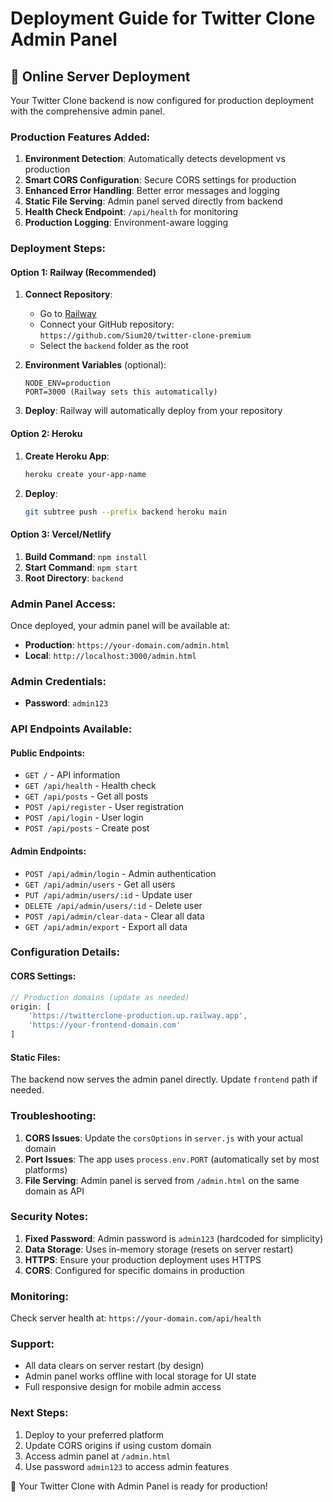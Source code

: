 # Deployment Guide for Twitter Clone Admin Panel

## 🚀 Online Server Deployment

Your Twitter Clone backend is now configured for production deployment with the comprehensive admin panel.

### Production Features Added:

1. **Environment Detection**: Automatically detects development vs production
2. **Smart CORS Configuration**: Secure CORS settings for production
3. **Enhanced Error Handling**: Better error messages and logging
4. **Static File Serving**: Admin panel served directly from backend
5. **Health Check Endpoint**: `/api/health` for monitoring
6. **Production Logging**: Environment-aware logging

### Deployment Steps:

#### Option 1: Railway (Recommended)
1. **Connect Repository**: 
   - Go to [Railway](https://railway.app)
   - Connect your GitHub repository: `https://github.com/Sium20/twitter-clone-premium`
   - Select the `backend` folder as the root

2. **Environment Variables** (optional):
   ```
   NODE_ENV=production
   PORT=3000 (Railway sets this automatically)
   ```

3. **Deploy**: Railway will automatically deploy from your repository

#### Option 2: Heroku
1. **Create Heroku App**:
   ```bash
   heroku create your-app-name
   ```

2. **Deploy**:
   ```bash
   git subtree push --prefix backend heroku main
   ```

#### Option 3: Vercel/Netlify
1. **Build Command**: `npm install`
2. **Start Command**: `npm start`
3. **Root Directory**: `backend`

### Admin Panel Access:

Once deployed, your admin panel will be available at:
- **Production**: `https://your-domain.com/admin.html`
- **Local**: `http://localhost:3000/admin.html`

### Admin Credentials:
- **Password**: `admin123`

### API Endpoints Available:

#### Public Endpoints:
- `GET /` - API information
- `GET /api/health` - Health check
- `GET /api/posts` - Get all posts
- `POST /api/register` - User registration
- `POST /api/login` - User login
- `POST /api/posts` - Create post

#### Admin Endpoints:
- `POST /api/admin/login` - Admin authentication
- `GET /api/admin/users` - Get all users
- `PUT /api/admin/users/:id` - Update user
- `DELETE /api/admin/users/:id` - Delete user
- `POST /api/admin/clear-data` - Clear all data
- `GET /api/admin/export` - Export all data

### Configuration Details:

#### CORS Settings:
```javascript
// Production domains (update as needed)
origin: [
    'https://twitterclone-production.up.railway.app',
    'https://your-frontend-domain.com'
]
```

#### Static Files:
The backend now serves the admin panel directly. Update `frontend` path if needed.

### Troubleshooting:

1. **CORS Issues**: Update the `corsOptions` in `server.js` with your actual domain
2. **Port Issues**: The app uses `process.env.PORT` (automatically set by most platforms)
3. **File Serving**: Admin panel is served from `/admin.html` on the same domain as API

### Security Notes:

1. **Fixed Password**: Admin password is `admin123` (hardcoded for simplicity)
2. **Data Storage**: Uses in-memory storage (resets on server restart)
3. **HTTPS**: Ensure your production deployment uses HTTPS
4. **CORS**: Configured for specific domains in production

### Monitoring:

Check server health at: `https://your-domain.com/api/health`

### Support:

- All data clears on server restart (by design)
- Admin panel works offline with local storage for UI state
- Full responsive design for mobile admin access

### Next Steps:

1. Deploy to your preferred platform
2. Update CORS origins if using custom domain
3. Access admin panel at `/admin.html`
4. Use password `admin123` to access admin features

🎉 Your Twitter Clone with Admin Panel is ready for production!
